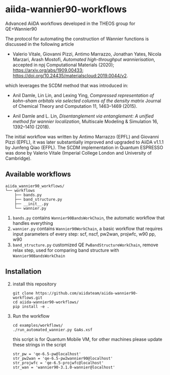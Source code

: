 # aiida-wannier90-workflows
Advanced AiiDA workflows developed in the THEOS group for QE+Wannier90

The protocol for automating the construction of Wannier functions is discussed in the following article

* Valerio Vitale, Giovanni Pizzi, Antimo Marrazzo, Jonathan Yates, Nicola Marzari, Arash Mostofi,
  *Automated high-throughput wannierisation*, accepted in npj Computational Materials (2020);
  https://arxiv.org/abs/1909.00433; https://doi.org/10.24435/materialscloud:2019.0044/v2. 

which leverages the SCDM method that was introduced in:

* Anil Damle, Lin Lin, and Lexing Ying, 
  *Compressed representation of kohn–sham orbitals via selected columns of the density matrix*
  Journal of Chemical Theory and Computation 11, 1463–1469 (2015).

* Anil Damle and L. Lin, 
  *Disentanglement via entanglement: A unified method for wannier localization*,
  Multiscale Modeling & Simulation 16, 1392–1410 (2018).

The initial workflow was written by Antimo Marrazzo (EPFL) and Giovanni Pizzi (EPFL), it was later substantially improved and upgraded to AiiDA v1.1.1 by Junfeng Qiao (EFPL). The SCDM implementation in Quantum ESPRESSO was done by Valerio Vitale (Imperial College London and University of Cambridge).

## Available workflows

```
aiida_wannier90_workflows/
└── workflows
    ├── bands.py
    ├── band_structure.py
    ├── __init__.py
    └── wannier.py
```

1. `bands.py` contains `Wannier90BandsWorkChain`, the automatic workflow that handles everything
2. `wannier.py` contains `Wannier90WorkChain`, a basic workflow that requires input parameters of every step: scf, nscf, pw2wan, projwfc, w90 pp, w90
3. `band_structure.py` customized QE `PwBandStructureWorkChain`, remove relax step, used for comparing band structure with `Wannier90BandsWorkChain`

## Installation

2. install this repository

   ```
   git clone https://github.com/aiidateam/aiida-wannier90-workflows.git
   cd aiida-wannier90-workflows/
   pip install -e .
   ```

4. Run the workflow

   ```
   cd examples/workflows/
   ./run_automated_wannier.py GaAs.xsf
   ```
   this script is for Quantum Mobile VM, for other machines please update these strings in the script
   ```
   str_pw = 'qe-6.5-pw@localhost'
   str_pw2wan = 'qe-6.5-pw2wannier90@localhost'
   str_projwfc = 'qe-6.5-projwfc@localhost'
   str_wan = 'wannier90-3.1.0-wannier@localhost'
   ```
